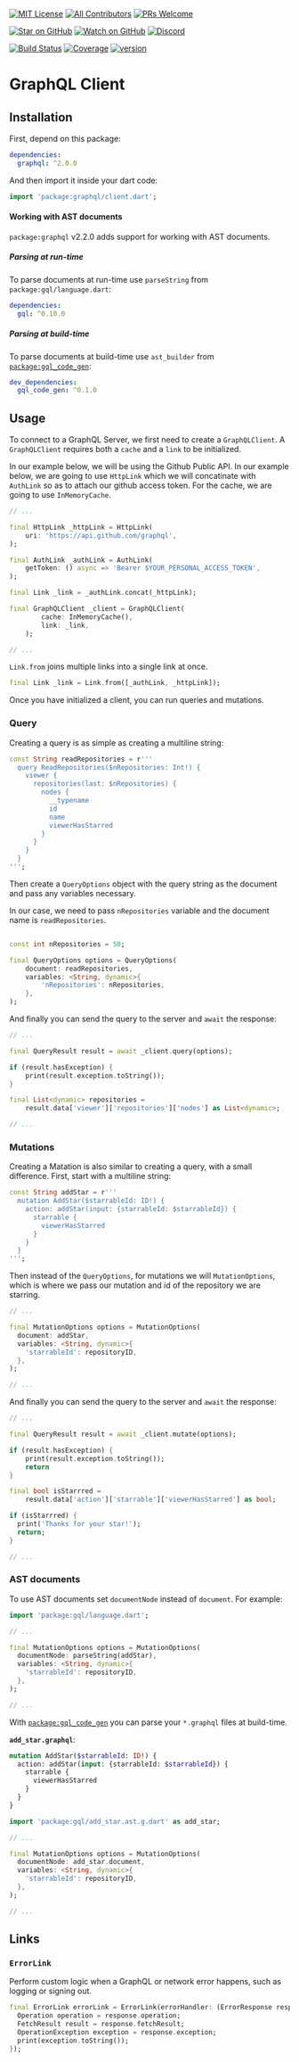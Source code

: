 [![MIT License][license-badge]][license-link]
[![All Contributors](https://img.shields.io/badge/all_contributors-31-orange.svg?style=flat-square)](#contributors)
[![PRs Welcome][prs-badge]][prs-link]

[![Star on GitHub][github-star-badge]][github-star-link]
[![Watch on GitHub][github-watch-badge]][github-watch-link]
[![Discord][discord-badge]][discord-link]

[![Build Status][build-status-badge]][build-status-link]
[![Coverage][coverage-badge]][coverage-link]
[![version][version-badge]][package-link]

# GraphQL Client

## Installation

First, depend on this package:

```yaml
dependencies:
  graphql: ^2.0.0
```

And then import it inside your dart code:

```dart
import 'package:graphql/client.dart';
```

#### Working with AST documents

`package:graphql` v2.2.0 adds support for working with AST documents.

##### Parsing at run-time
To parse documents at run-time use `parseString` from `package:gql/language.dart`:
```yaml
dependencies:
  gql: ^0.10.0
```

##### Parsing at build-time
To parse documents at build-time use `ast_builder` from [`package:gql_code_gen`](https://pub.dev/packages/gql_code_gen):
```yaml
dev_dependencies:
  gql_code_gen: ^0.1.0
```

## Usage

To connect to a GraphQL Server, we first need to create a `GraphQLClient`. A `GraphQLClient` requires both a `cache` and a `link` to be initialized.

In our example below, we will be using the Github Public API. In our example below, we are going to use `HttpLink` which we will concatinate with `AuthLink` so as to attach our github access token. For the cache, we are going to use `InMemoryCache`.

```dart
// ...

final HttpLink _httpLink = HttpLink(
    uri: 'https://api.github.com/graphql',
);

final AuthLink _authLink = AuthLink(
    getToken: () async => 'Bearer $YOUR_PERSONAL_ACCESS_TOKEN',
);

final Link _link = _authLink.concat(_httpLink);

final GraphQLClient _client = GraphQLClient(
        cache: InMemoryCache(),
        link: _link,
    );

// ...

```

`Link.from` joins multiple links into a single link at once.

```dart
final Link _link = Link.from([_authLink, _httpLink]);
```

Once you have initialized a client, you can run queries and mutations.

### Query

Creating a query is as simple as creating a multiline string:

```dart
const String readRepositories = r'''
  query ReadRepositories($nRepositories: Int!) {
    viewer {
      repositories(last: $nRepositories) {
        nodes {
          __typename
          id
          name
          viewerHasStarred
        }
      }
    }
  }
''';
```

Then create a `QueryOptions` object with the query string as the document and pass any variables necessary.

In our case, we need to pass `nRepositories` variable and the document name is `readRepositories`.

```dart

const int nRepositories = 50;

final QueryOptions options = QueryOptions(
    document: readRepositories,
    variables: <String, dynamic>{
        'nRepositories': nRepositories,
    },
);

```

And finally you can send the query to the server and `await` the response:

```dart
// ...

final QueryResult result = await _client.query(options);

if (result.hasException) {
    print(result.exception.toString());
}

final List<dynamic> repositories =
    result.data['viewer']['repositories']['nodes'] as List<dynamic>;

// ...
```

### Mutations

Creating a Matation is also similar to creating a query, with a small difference. First, start with a multiline string:

```dart
const String addStar = r'''
  mutation AddStar($starrableId: ID!) {
    action: addStar(input: {starrableId: $starrableId}) {
      starrable {
        viewerHasStarred
      }
    }
  }
''';
```

Then instead of the `QueryOptions`, for mutations we will `MutationOptions`, which is where we pass our mutation and id of the repository we are starring.

```dart
// ...

final MutationOptions options = MutationOptions(
  document: addStar,
  variables: <String, dynamic>{
    'starrableId': repositoryID,
  },
);

// ...
```

And finally you can send the query to the server and `await` the response:

```dart
// ...

final QueryResult result = await _client.mutate(options);

if (result.hasException) {
    print(result.exception.toString());
    return
}

final bool isStarrred =
    result.data['action']['starrable']['viewerHasStarred'] as bool;

if (isStarrred) {
  print('Thanks for your star!');
  return;
}

// ...
```

### AST documents

To use AST documents set `documentNode` instead of `document`. For example:

```dart
import 'package:gql/language.dart';

// ...

final MutationOptions options = MutationOptions(
  documentNode: parseString(addStar),
  variables: <String, dynamic>{
    'starrableId': repositoryID,
  },
);

// ...
```

With [`package:gql_code_gen`](https://pub.dev/packages/gql_code_gen) you can parse your `*.graphql` files at build-time.

**`add_star.graphql`**:
```graphql
mutation AddStar($starrableId: ID!) {
  action: addStar(input: {starrableId: $starrableId}) {
    starrable {
      viewerHasStarred
    }
  }
}
```

```dart
import 'package:gql/add_star.ast.g.dart' as add_star;

// ...

final MutationOptions options = MutationOptions(
  documentNode: add_star.document,
  variables: <String, dynamic>{
    'starrableId': repositoryID,
  },
);

// ...
```

## Links

### `ErrorLink`

Perform custom logic when a GraphQL or network error happens, such as logging or
signing out.

```dart
final ErrorLink errorLink = ErrorLink(errorHandler: (ErrorResponse response) {
  Operation operation = response.operation;
  FetchResult result = response.fetchResult;
  OperationException exception = response.exception;
  print(exception.toString());
});
```

[build-status-badge]: https://img.shields.io/circleci/build/github/zino-app/graphql-flutter.svg?style=flat-square
[build-status-link]: https://circleci.com/gh/zino-app/graphql-flutter
[coverage-badge]: https://img.shields.io/codecov/c/github/zino-app/graphql-flutter.svg?style=flat-square
[coverage-link]: https://codecov.io/gh/zino-app/graphql-flutter
[version-badge]: https://img.shields.io/pub/v/graphql_flutter.svg?style=flat-square
[package-link]: https://pub.dartlang.org/packages/graphql/versions
[license-badge]: https://img.shields.io/github/license/zino-app/graphql-flutter.svg?style=flat-square
[license-link]: https://github.com/zino-app/graphql-flutter/blob/master/LICENSE
[prs-badge]: https://img.shields.io/badge/PRs-welcome-brightgreen.svg?style=flat-square
[prs-link]: http://makeapullrequest.com
[github-watch-badge]: https://img.shields.io/github/watchers/zino-app/graphql-flutter.svg?style=flat-square&logo=github&logoColor=ffffff
[github-watch-link]: https://github.com/zino-app/graphql-flutter/watchers
[github-star-badge]: https://img.shields.io/github/stars/zino-app/graphql-flutter.svg?style=flat-square&logo=github&logoColor=ffffff
[github-star-link]: https://github.com/zino-app/graphql-flutter/stargazers
[discord-badge]: https://img.shields.io/discord/559455668810153989.svg?style=flat-square&logo=discord&logoColor=ffffff
[discord-link]: https://discord.gg/tXTtBfC

